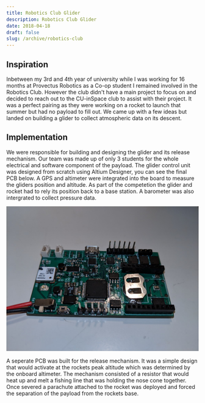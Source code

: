 ```yaml
---
title: Robotics Club Glider
description: Robotics Club Glider
date: 2018-04-18
draft: false
slug: /archive/robotics-club
---
```


## Inspiration

Inbetween my 3rd and 4th year of university while I was working for 16 months at Provectus Robotics as a Co-op student I remained involved in the Robotics Club. However the club didn't have a main project to focus on and decided to reach out to the CU-inSpace club to assist with their project. It was a perfect pairing as they were working on a rocket to launch that summer but had no payload to fill out. We came up with a few ideas but landed on building a glider to collect atmospheric data on its descent.

## Implementation

We were responsible for building and designing the glider and its release mechanism. Our team was made up of only 3 students for the whole electrical and software component of the payload. The glider control unit was designed from scratch using Altium Designer, you can see the final PCB below. A GPS and altimeter were integrated into the board to measure the gliders position and altitude. As part of the competetion the glider and rocket had to rely its position back to a base station. A barometer was also intergrated to collect pressure data.

![GliderPCB](./gliderPCB.jpg)

A seperate PCB was built for the release mechanism. It was a simple design that would activate at the rockets peak altitude which was determined by the onboard altimeter. The mechanism consisted of a resistor that would heat up and melt a fishing line that was holding the nose cone together. Once severed a parachute attached to the rocket was deployed and forced the separation of the payload from the rockets base.
